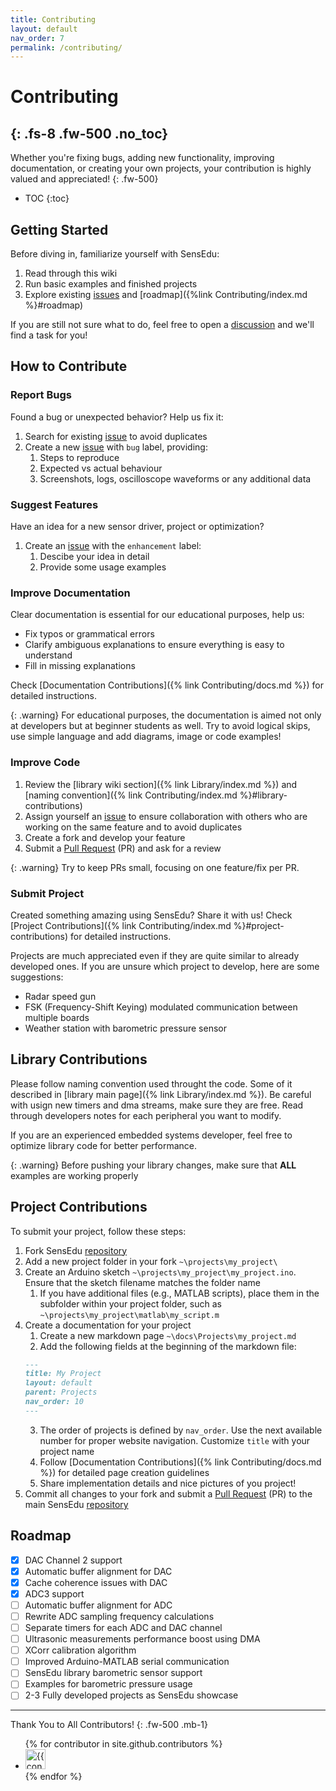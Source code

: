 ```yaml
---
title: Contributing
layout: default
nav_order: 7
permalink: /contributing/
---
```


# Contributing
{: .fs-8 .fw-500 .no_toc}
---

Whether you're fixing bugs, adding new functionality, improving documentation, or creating your own projects, your contribution is highly valued and appreciated!
{: .fw-500}

- TOC
{:toc}

## Getting Started
Before diving in, familiarize yourself with SensEdu:
1.  Read through this wiki
2.  Run basic examples and finished projects
3.  Explore existing [issues] and [roadmap]({%link Contributing/index.md %}#roadmap)

If you are still not sure what to do, feel free to open a [discussion](https://github.com/ShiegeChan/SensEdu/discussions) and we'll find a task for you!

## How to Contribute

### Report Bugs
Found a bug or unexpected behavior?  Help us fix it:
1. Search for existing [issue] to avoid duplicates
2. Create a new [issue] with `bug` label, providing:
   1. Steps to reproduce
   2. Expected vs actual behaviour
   3. Screenshots, logs, oscilloscope waveforms or any additional data

### Suggest Features
Have an idea for a new sensor driver, project or optimization? 

1. Create an [issue] with the `enhancement` label:
   1. Descibe your idea in detail
   2. Provide some usage examples

### Improve Documentation
Clear documentation is essential for our educational purposes, help us:
* Fix typos or grammatical errors
* Clarify ambiguous explanations to ensure everything is easy to understand
* Fill in missing explanations

Check [Documentation Contributions]({% link Contributing/docs.md %}) for detailed instructions.

{: .warning}
For educational purposes, the documentation is aimed not only at developers but at beginner students as well. Try to avoid logical skips, use simple language and add diagrams, image or code examples!

### Improve Code

1. Review the [library wiki section]({% link Library/index.md %}) and [naming convention]({% link Contributing/index.md %}#library-contributions)
2. Assign yourself an [issue] to ensure collaboration with others who are working on the same feature and to avoid duplicates
3. Create a fork and develop your feature
4. Submit a [Pull Request] (PR) and ask for a review

{: .warning}
Try to keep PRs small, focusing on one feature/fix per PR.

### Submit Project
Created something amazing using SensEdu? Share it with us! Check [Project Contributions]({% link Contributing/index.md %}#project-contributions) for detailed instructions.

Projects are much appreciated even if they are quite similar to already developed ones. If you are unsure which project to develop, here are some suggestions:
* Radar speed gun
* FSK (Frequency-Shift Keying) modulated communication between multiple boards
* Weather station with barometric pressure sensor



## Library Contributions

Please follow naming convention used throught the code. Some of it described in [library main page]({% link Library/index.md %}). Be careful with usign new timers and dma streams, make sure they are free. Read through developers notes for each peripheral you want to modify.

If you are an experienced embedded systems developer, feel free to optimize library code for better performance.

{: .warning}
Before pushing your library changes, make sure that **ALL** examples are working properly


## Project Contributions

To submit your project, follow these steps:
1. Fork SensEdu [repository]
2. Add a new project folder in your fork `~\projects\my_project\`
3. Create an Arduino sketch `~\projects\my_project\my_project.ino`. Ensure that the sketch filename matches the folder name
   1. If you have additional files (e.g., MATLAB scripts), place them in the  subfolder within your project folder, such as `~\projects\my_project\matlab\my_script.m`
4. Create a documentation for your project
   1. Create a new markdown page `~\docs\Projects\my_project.md`
   2. Add the following fields at the beginning of the markdown file:
   ```md
   ---
   title: My Project
   layout: default
   parent: Projects
   nav_order: 10
   ---
   ```
   3. The order of projects is defined by `nav_order`. Use the next available number for proper website navigation. Customize `title` with your project name
   4. Follow [Documentation Contributions]({% link Contributing/docs.md %}) for detailed page creation guidelines
   5. Share implementation details and nice pictures of you project!
5. Commit all changes to your fork and submit a [Pull Request] (PR) to the main SensEdu [repository]

## Roadmap

- [x] DAC Channel 2 support
- [x] Automatic buffer alignment for DAC
- [x] Cache coherence issues with DAC
- [x] ADC3 support
- [ ] Automatic buffer alignment for ADC
- [ ] Rewrite ADC sampling frequency calculations
- [ ] Separate timers for each ADC and DAC channel
- [ ] Ultrasonic measurements performance boost using DMA
- [ ] XCorr calibration algorithm
- [ ] Improved Arduino-MATLAB serial communication
- [ ] SensEdu library barometric sensor support
- [ ] Examples for barometric pressure usage
- [ ] 2-3 Fully developed projects as SensEdu showcase

---

Thank You to All Contributors!
{: .fw-500 .mb-1}

<ul class="list-style-none">
{% for contributor in site.github.contributors %}
  <li class="d-inline-block mr-1">
     <a href="{{ contributor.html_url }}"><img src="{{ contributor.avatar_url }}" width="32" height="32" alt="{{ contributor.login }}"></a>
  </li>
{% endfor %}
</ul>

[issue]: https://github.com/ShiegeChan/SensEdu/issues
[issues]: https://github.com/ShiegeChan/SensEdu/issues
[discussion]: https://github.com/ShiegeChan/SensEdu/discussions
[repository]: https://github.com/ShiegeChan/SensEdu
[Pull Request]: https://docs.github.com/en/pull-requests/collaborating-with-pull-requests/proposing-changes-to-your-work-with-pull-requests/creating-a-pull-request
